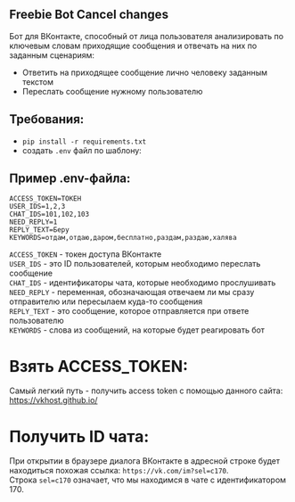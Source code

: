 ## Freebie Bot      Cancel changes


Бот для ВКонтакте, способный от лица пользователя анализировать по ключевым словам приходящие сообщения
и отвечать на них по заданным сценариям:

* Ответить на приходящее сообщение лично человеку заданным текстом
* Переслать сообщение нужному пользователю

## Требования:


* ``pip install -r requirements.txt``
* создать ``.env`` файл по шаблону:

## Пример .env-файла:


```
ACCESS_TOKEN=ТОКЕН
USER_IDS=1,2,3
CHAT_IDS=101,102,103
NEED_REPLY=1
REPLY_TEXT=Беру
KEYWORDS=отдам,отдаю,даром,бесплатно,раздам,раздаю,халява 
```

``ACCESS_TOKEN`` - токен доступа ВКонтакте  
``USER_IDS`` - это ID пользователей, которым необходимо переслать сообщение  
``CHAT_IDS`` - идентификаторы чата, которые необходимо прослушивать  
``NEED_REPLY`` - переменная, обозначающая отвечаем ли мы сразу отправителю или пересылаем куда-то сообщения  
``REPLY_TEXT`` - это сообщение, которое отправляется при ответе пользователю  
``KEYWORDS`` - слова из сообщений, на которые будет реагировать бот

# Взять ACCESS_TOKEN:

Cамый легкий путь - получить access token c помощью данного сайта:
https://vkhost.github.io/

# Получить ID чата:

При открытии в браузере диалога ВКонтакте в адресной строке будет находиться похожая ссылка:
``https://vk.com/im?sel=c170``.  
Строка ``sel=c170`` означает, что мы находимся в чате c идентификатором 170.
